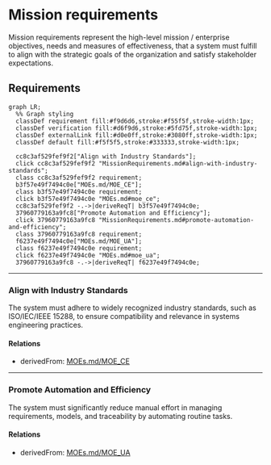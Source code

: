 # Mission requirements
Mission requirements represent the high-level mission / enterprise  objectives, needs and measures of effectiveness, that a system must fulfill to align with the strategic goals of the organization and satisfy stakeholder expectations. 

## Requirements
```mermaid
graph LR;
  %% Graph styling
  classDef requirement fill:#f9d6d6,stroke:#f55f5f,stroke-width:1px;
  classDef verification fill:#d6f9d6,stroke:#5fd75f,stroke-width:1px;
  classDef externalLink fill:#d0e0ff,stroke:#3080ff,stroke-width:1px;
  classDef default fill:#f5f5f5,stroke:#333333,stroke-width:1px;

  cc8c3af529fef9f2["Align with Industry Standards"];
  click cc8c3af529fef9f2 "MissionRequirements.md#align-with-industry-standards";
  class cc8c3af529fef9f2 requirement;
  b3f57e49f7494c0e["MOEs.md/MOE_CE"];
  class b3f57e49f7494c0e requirement;
  click b3f57e49f7494c0e "MOEs.md#moe_ce";
  cc8c3af529fef9f2 -.->|deriveReqT| b3f57e49f7494c0e;
  37960779163a9fc8["Promote Automation and Efficiency"];
  click 37960779163a9fc8 "MissionRequirements.md#promote-automation-and-efficiency";
  class 37960779163a9fc8 requirement;
  f6237e49f7494c0e["MOEs.md/MOE_UA"];
  class f6237e49f7494c0e requirement;
  click f6237e49f7494c0e "MOEs.md#moe_ua";
  37960779163a9fc8 -.->|deriveReqT| f6237e49f7494c0e;
```

---

### Align with Industry Standards
The system must adhere to widely recognized industry standards, such as ISO/IEC/IEEE 15288, to ensure compatibility and relevance in systems engineering practices.

#### Relations
  * derivedFrom: [MOEs.md/MOE_CE](MOEs.md#moe_ce)

---

### Promote Automation and Efficiency
The system must significantly reduce manual effort in managing requirements, models, and traceability by automating routine tasks.

#### Relations
  * derivedFrom: [MOEs.md/MOE_UA](MOEs.md#moe_ua)